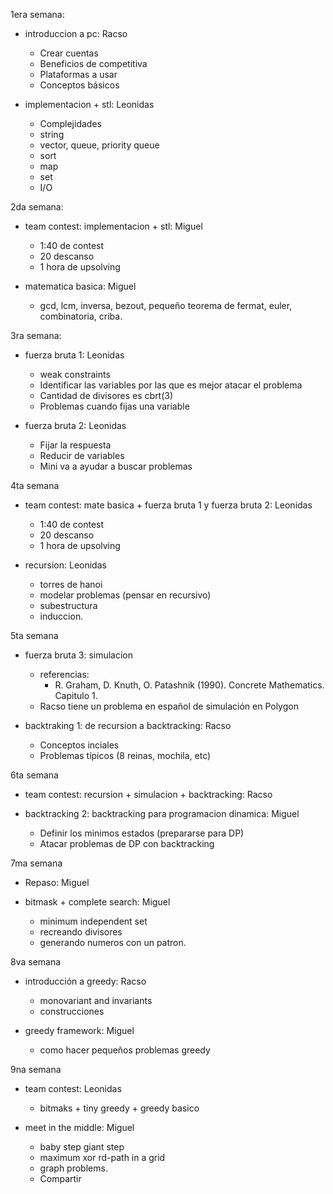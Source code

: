 1era semana:

- introduccion a pc: Racso
  * Crear cuentas
  * Beneficios de competitiva
  * Plataformas a usar
  * Conceptos básicos

- implementacion + stl: Leonidas
  * Complejidades
  * string
  * vector, queue, priority queue
  * sort
  * map
  * set
  * I/O

2da semana:

- team contest: implementacion + stl: Miguel
  * 1:40 de contest
  * 20 descanso
  * 1 hora de upsolving

- matematica basica: Miguel
  
  - gcd, lcm, inversa, bezout, pequeño teorema de fermat,
  euler, combinatoria, criba.

3ra semana:

- fuerza bruta 1: Leonidas
  - weak constraints
  * Identificar las variables por las que es mejor atacar el problema
  * Cantidad de divisores es cbrt(3)
  * Problemas cuando fijas una variable

- fuerza bruta 2: Leonidas
  * Fijar la respuesta
  * Reducir de variables
  * Mini va a ayudar a buscar problemas

4ta semana

- team contest: mate basica + fuerza bruta 1 y fuerza bruta 2: Leonidas
  * 1:40 de contest
  * 20 descanso
  * 1 hora de upsolving

- recursion: Leonidas
  * torres de hanoi
  * modelar problemas (pensar en recursivo)
  * subestructura
  * induccion.
  
5ta semana

- fuerza bruta 3: simulacion
  - referencias:
      - R. Graham, D. Knuth, O. Patashnik (1990). Concrete Mathematics. Capitulo 1.
  - Racso tiene un problema en español de simulación en Polygon

- backtraking 1: de recursion a backtracking: Racso
  - Conceptos inciales
  - Problemas típicos (8 reinas, mochila, etc)

6ta semana

- team contest: recursion + simulacion + backtracking: Racso

- backtracking 2: backtracking para programacion dinamica: Miguel
  - Definir los minimos estados (prepararse para DP)
  - Atacar problemas de DP con backtracking  

7ma semana

- Repaso: Miguel

- bitmask + complete search: Miguel
  * minimum independent set
  * recreando divisores
  * generando numeros con un patron.

8va semana

- introducción a greedy: Racso
  * monovariant and invariants
  * construcciones

- greedy framework: Miguel
  * como hacer pequeños problemas greedy

9na semana

- team contest: Leonidas
  * bitmaks + tiny greedy + greedy basico

- meet in the middle: Miguel
  * baby step giant step
  * maximum xor rd-path in a grid
  * graph problems.
  * Compartir
